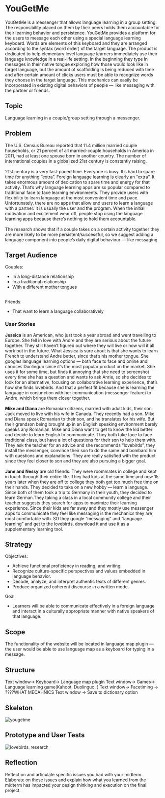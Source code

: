 # YouGetMe

YouGetMe is a messenger that allows language learning in a group setting. The responsibility placed on them by their peers holds them accountable for their learning behavior and persistence. YouGetMe provides a platform for the users to message each other using a special language learning keyboard. Words are elements of this keyboard and they are arranged according to the syntax (word order) of the target language. The product is dedicated to help elementary level language learners immediately use their language knowledge in a real-life setting. In the beginning they type in messages in their native tongue exploring how those would look like in target language, but the amount of scaffolding is being reduced with time and after certain amount of clicks users must be able to recognize words they choose in the target language. This mechanics can easily be incorporated in existing digital behaviors of people — like messaging with the partner or friends.

## Topic
Language learning in a couple/group setting through a messenger.

## Problem
The U.S. Census Bureau reported that 11.4 million married couple households, or 21 percent of all married-couple households in America in 2011, had at least one spouse born in another country. The number of international couples in a globalized 21st century is constantly raising.<br><br>
21st century is a very fast-paced time. Everyone is busy. It’s hard to spare time for anything “extra”. Foreign language learning is clearly an “extra”. It takes enormous amount of dedication to spare time and energy for that activity. That’s why language learning apps are so popular compared to traditional face to face learning environments. They provide users with flexibility to learn language at the most convenient time and pace. Unfortunately, there are no apps that allow end users to learn a language with a partner. It is usually the user and the program. When the initial motivation and excitement wear off, people stop using the language learning apps because there’s nothing to hold them accountable.<br><br>
The research shows that if a couple takes on a certain activity together they are more likely to be more persistent/successful, so we suggest adding a language component into people’s daily digital behaviour — like messaging.

## Target Audience
Couples:
<ul>
  <li>In a long-distance relationship</li>
  <li>In a traditional relationship</li> 
  <li>With a different mother tongues</li>
</ul>
<br>
Friends:
<ul>
  <li>That want to learn a language collaboratively</li>
</ul>

### User Stories
<b>Jessica</b> is an American, who just took a year abroad and went travelling to Europe. She fell in love with Andre and they are serious about the future together. They still haven’t figured out where they will live or how will it all work out in the future. What Jessica is sure about is that she wants to learn French to understand Andre better, since that’s his mother tongue. She googles language learning options — both face to face and online and chooses Duolinguo since it’s the most popular product on the market. She uses it for some time, but finds it annoying that she need to screenshot every time she has a question and wants to ask Anrie, so she decides to look for an alternative, focusing on collaborative learning experience, that’s how she finds lovebirds. And that a perfect fit because she is learning the language in conjunction with her communication (messenger feature) to Andre, which brings them closer together.
<br><br>
<b>Mike and Diana</b> are Romanian citizens, married with adult kids, their son Jack moved to live with his wife in Canada. They recently had a son. Mike and Diana speak Romanian to their son, and he translates for his wife. But their grandson being brought up in an English speaking environment barely speaks any Romanian. Mike and Diana want to get to know the kid better and decide to learn English to communicate. They both take face to face traditional class, but have a lot of questions for their son to help them with. They ask the teacher for an advice and she recommends “lovebirds”, they install the messenger, convince their son to do the same and bombard him with questions and explanations. They are really satisfied with the product since they feel closer to son and they are also pursuing a bigger goal.
<br><br>
<b>Jane and Nessy</b> are old friends. They were roommates in college and kept in touch through their entire life. They had kids at the same time and now 15 years later when they are off to college they both got too much free time on their hands. They decided to take on a new hobby — learn a language. Since both of them took a trip to Germany in their youth, they  decided to learn German.They taking a class in a local community college and their teacher suggests they search for apps to maximize their learning experience. Since their kids are far away and they mostly use messenger apps to communicate they feel like messaging is the mechanics they are most comfortable with. SO they google “messaging” and “language learning” and get to the lovebirds, download it and use it as a supplementary learning tool.

## Strategy

Objectives:
<ul>
  <li>Achieve functional proficiency in reading, and writing.</li>
  <li>Recognize culture-specific perspectives and values embedded in language behavior.</li>
  <li>Decode, analyze, and interpret authentic texts of different genres.</li>
  <li>Produce organized coherent discourse in a written mode.</li>
</ul>

Goal: 
<ul>
  <li>Learners will be able to communicate effectively in a foreign language and interact in a culturally appropriate manner with native speakers of that language.</li>
</ul>

## Scope
The functionality of the website will be located in language map plugin — the user would be able to use language map as a keyboard for typing in a message.

## Structure
Text window→ Keyboard→ Language map plugin
Text window→ Games→ Language learning game(Kahoot, Duolinguo, )
Text window→ Facetiming → ????WHAT MECAHNICS Text window → Save to dictionary option

## Skeleton
![yougetme](https://user-images.githubusercontent.com/25942653/34084999-7377e3d0-e357-11e7-8d67-3d5ebc70e63a.jpg)

## Prototype and User Tests
![lovebirds_research](https://user-images.githubusercontent.com/25942653/34085015-b9f383dc-e357-11e7-808a-075949fb150e.png)

## Reflection
Reflect on and articulate specific issues you had with your midterm. Elaborate on these issues and explain how what you learned from the midterm has impacted your design thinking and execution on the final project.
